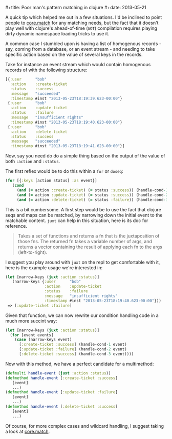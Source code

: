 #+title: Poor man's pattern matching in clojure
#+date: 2013-05-21

A quick tip which helped me out in a few situations. I'd be inclined to
point people to [core.match](https://github.com/clojure/core.match) for
any matching needs, but the fact that it doesn't play well with
clojure's ahead-of-time (`AOT`) compilation requires playing dirty
dynamic namespace loading tricks to use it.

A common case I stumbled upon is having a list of homogenous records -
say, coming from a database, or an event stream - and needing to take
specific action based on the value of several keys in the records.

Take for instance an event stream which would contain homogenous records
of with the following structure:

```clojure
[{:user      "bob"
  :action    :create-ticket
  :status    :success
  :message   "succeeded"
  :timestamp #inst "2013-05-23T18:19:39.623-00:00"}
 {:user      "bob"
  :action    :update-ticket
  :status    :failure
  :message   "insufficient rights"
  :timestamp #inst "2013-05-23T18:19:40.623-00:00"}
 {:user      "bob"
  :action    :delete-ticket
  :status    :success
  :message   "succeeded"
  :timestamp #inst "2013-05-23T18:19:41.623-00:00"}]
```

Now, say you need do do a simple thing based on the output of the value
of both `:action` and `:status`.

The first reflex would be to do this within a `for` or `doseq`:

```clojure
(for [{:keys [action status] :as event}]
   (cond
     (and (= action :create-ticket) (= status :success)) (handle-cond-1 event)
     (and (= action :update-ticket) (= status :success)) (handle-cond-2 event)
     (and (= action :delete-ticket) (= status :failure)) (handle-cond-3 event)))
```

This is a bit cumbersome. A first step would be to use the fact that
clojure seqs and maps can be matched, by narrowing down the initial
event to the matchable content. `juxt` can help in this situation, here
is its doc for reference.

> Takes a set of functions and returns a fn that is the juxtaposition of
> those fns. The returned fn takes a variable number of args, and
> returns a vector containing the result of applying each fn to the args
> (left-to-right).

I suggest you play around with `juxt` on the repl to get comfortable
with it, here is the example usage we're interested in:

```clojure
(let [narrow-keys (juxt :action :status)]
   (narrow-keys {:user      "bob"
                 :action    :update-ticket
                 :status    :failure
                 :message   "insufficient rights"
                 :timestamp #inst "2013-05-23T18:19:40.623-00:00"}))
 => [:update-ticket :failure]
```

Given that function, we can now rewrite our condition handling code in a
much more succint way:

```clojure
(let [narrow-keys (juxt :action :status)]
  (for [event events]
    (case (narrow-keys event)
      [:create-ticket :success] (handle-cond-1 event)
      [:update-ticket :failure] (handle-cond-2 event)
      [:delete-ticket :success] (handle-cond-3 event))))
```

Now with this method, we have a perfect candidate for a multimethod:

```clojure
(defmulti handle-event (juxt :action :status))
(defmethod handle-event [:create-ticket :success]
   [event]
   ...)
(defmethod handle-event [:update-ticket :failure]
   [event]
   ...)
(defmethod handle-event [:delete-ticket :success]
   [event]
   ...)
```

Of course, for more complex cases and wildcard handling, I suggest
taking a look at [core.match](https://github.com/clojure/core.match).
